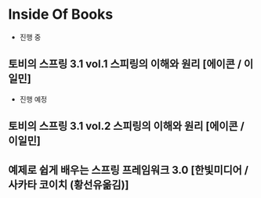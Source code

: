 # Inside Of Books

- 진행 중
## 토비의 스프링 3.1 vol.1 스피링의 이해와 원리 [에이콘 / 이일민]


- 진행 예정
## 토비의 스프링 3.1 vol.2 스피링의 이해와 원리 [에이콘 / 이일민]
## 예제로 쉽게 배우는 스프링 프레임워크 3.0 [한빛미디어 / 사카타 코이치 (황선유옮김)]
